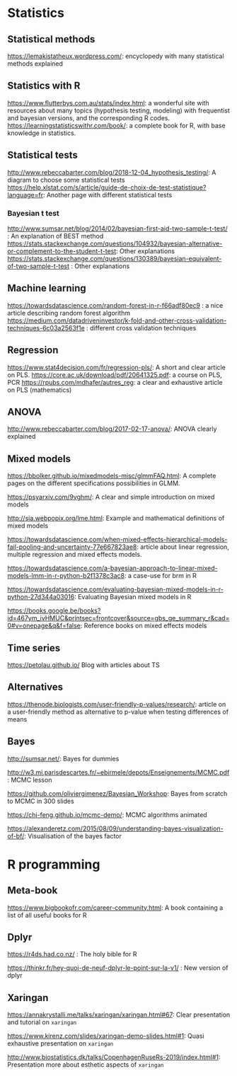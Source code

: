 # Statistics


## Statistical methods

https://lemakistatheux.wordpress.com/: encyclopedy with many statistical methods explained

## Statistics with R

https://www.flutterbys.com.au/stats/index.html: a wonderful site with resources about many topics (hypothesis testing, modeling) with frequentist and bayesian versions, and the corresponding R codes.
https://learningstatisticswithr.com/book/: a complete book for R, with base knowledge in statistics.

## Statistical tests
http://www.rebeccabarter.com/blog/2018-12-04_hypothesis_testing/: A diagram to choose some statistical tests
https://help.xlstat.com/s/article/guide-de-choix-de-test-statistique?language=fr: Another page with different statistical tests


### Bayesian t test
http://www.sumsar.net/blog/2014/02/bayesian-first-aid-two-sample-t-test/ : An explanation of BEST method
https://stats.stackexchange.com/questions/104932/bayesian-alternative-or-complement-to-the-student-t-test: Other explanations
https://stats.stackexchange.com/questions/130389/bayesian-equivalent-of-two-sample-t-test : Other explanations

## Machine learning

https://towardsdatascience.com/random-forest-in-r-f66adf80ec9 : a nice article describing random forest algorithm
https://medium.com/datadriveninvestor/k-fold-and-other-cross-validation-techniques-6c03a2563f1e : different cross validation techniques

## Regression

https://www.stat4decision.com/fr/regression-pls/: A short and clear article on PLS.
https://core.ac.uk/download/pdf/20641325.pdf: a course on PLS, PCR
https://rpubs.com/mdhafer/autres_reg: a clear and exhaustive article on PLS (mathematics)

## ANOVA

http://www.rebeccabarter.com/blog/2017-02-17-anova/: ANOVA clearly explained

## Mixed models

https://bbolker.github.io/mixedmodels-misc/glmmFAQ.html: A complete pages on the different specifications possibilities in GLMM.

https://psyarxiv.com/9vghm/: A clear and simple introduction on mixed models

http://sia.webpopix.org/lme.html: Example and mathematical definitions of mixed models

https://towardsdatascience.com/when-mixed-effects-hierarchical-models-fail-pooling-and-uncertainty-77e667823ae8: article about linear regression, multiple regression and mixed effects models.

https://towardsdatascience.com/a-bayesian-approach-to-linear-mixed-models-lmm-in-r-python-b2f1378c3ac8: a case-use for brm in R

https://towardsdatascience.com/evaluating-bayesian-mixed-models-in-r-python-27d344a03016: Evaluating Bayesian mixed models in R

https://books.google.be/books?id=467ym_ivHMUC&printsec=frontcover&source=gbs_ge_summary_r&cad=0#v=onepage&q&f=false: Reference books on mixed effects models

## Time series

https://petolau.github.io/ Blog with articles about TS

## Alternatives

https://thenode.biologists.com/user-friendly-p-values/research/: article on a user-friendly method as alternative to p-value when testing differences of means

## Bayes

http://sumsar.net/: Bayes for dummies

http://w3.mi.parisdescartes.fr/~ebirmele/depots/Enseignements/MCMC.pdf: MCMC lesson

https://github.com/oliviergimenez/Bayesian_Workshop: Bayes from scratch to MCMC in 300 slides

https://chi-feng.github.io/mcmc-demo/: MCMC algorithms animated

https://alexanderetz.com/2015/08/09/understanding-bayes-visualization-of-bf/: Visualisation of the bayes factor

# R programming
## Meta-book

https://www.bigbookofr.com/career-community.html: A book containing a list of all useful books for R

## Dplyr

https://r4ds.had.co.nz/ : The holy bible for R

https://thinkr.fr/hey-quoi-de-neuf-dplyr-le-point-sur-la-v1/ : New version of dplyr

## Xaringan

https://annakrystalli.me/talks/xaringan/xaringan.html#67: Clear presentation and tutorial on `xaringan`

https://www.kirenz.com/slides/xaringan-demo-slides.html#1: Quasi exhaustive presentation on `xaringan`

http://www.biostatistics.dk/talks/CopenhagenRuseRs-2019/index.html#1: Presentation more about esthetic aspects of `xaringan`

